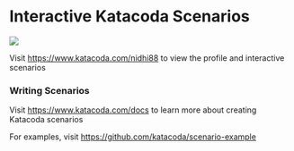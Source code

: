 # Interactive Katacoda Scenarios

[![](http://shields.katacoda.com/katacoda/nidhi88/count.svg)](https://www.katacoda.com/nidhi88 "Get your profile on Katacoda.com")

Visit https://www.katacoda.com/nidhi88 to view the profile and interactive scenarios

### Writing Scenarios
Visit https://www.katacoda.com/docs to learn more about creating Katacoda scenarios

For examples, visit https://github.com/katacoda/scenario-example
